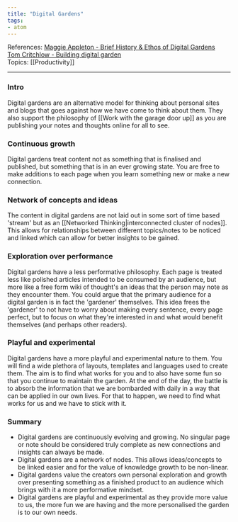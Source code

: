 ```yaml
---
title: "Digital Gardens"
tags:
- atom
---
```

References:  [Maggie Appleton - Brief History & Ethos of Digital Gardens](https://maggieappleton.com/garden-history)  
[Tom Critchlow - Building digital garden](https://tomcritchlow.com/2019/02/17/building-digital-garden/)  
Topics:  [[Productivity]]  

---

### Intro
Digital gardens are an alternative model for thinking about personal sites and blogs that goes against how we have come to think about them. They also support the philosophy of [[Work with the garage door up]] as you are publishing your notes and thoughts online for all to see.  

### Continuous growth
Digital gardens treat content not as something that is finalised and published, but something that is in an ever growing state. You are free to make additions to each page when you learn something new or make a new connection.  

### Network of concepts and ideas
The content in digital gardens are not laid out in some sort of time based 'stream' but as an [[Networked Thinking|interconnected cluster of nodes]]. This allows for relationships between different topics/notes to be noticed and linked which can allow for better insights to be gained.  

### Exploration over performance
Digital gardens have a less performative philosophy. Each page is treated less like polished articles intended to be consumed by an audience, but more like a free form wiki of thought's an ideas that the person may note as they encounter them. You could argue that the primary audience for a digital garden is in fact the 'gardener' themselves. This idea frees the 'gardener' to not have to worry about making every sentence, every page perfect, but to focus on what they're interested in and what would benefit themselves (and perhaps other readers).  

### Playful and experimental
Digital gardens have a more playful and experimental nature to them. You will find a wide plethora of layouts, templates and languages used to create them. The aim is to find what works for you and to also have some fun so that you continue to maintain the garden. At the end of the day, the battle is to absorb the information that we are bombarded with daily in a way that can be applied in our own lives. For that to happen, we need to find what works for us and we have to stick with it.  

### Summary
- Digital gardens are continuously evolving and growing. No singular page or note should be considered truly complete as new connections and insights can always be made.
- Digital gardens are a network of nodes. This allows ideas/concepts to be linked easier and for the value of knowledge growth to be non-linear.
- Digital gardens value the creators own personal exploration and growth over presenting something as a finished product to an audience which brings with it a more performative mindset.
- Digital gardens are playful and experimental as they provide more value to us, the more fun we are having and the more personalised the garden is to our own needs.